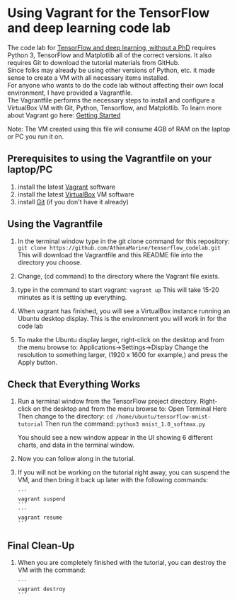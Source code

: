 # Using Vagrant for the TensorFlow and deep learning code lab

The code lab for [TensorFlow and deep learning, without a PhD](https://codelabs.developers.google.com/codelabs/cloud-tensorflow-mnist/#0)
requires Python 3, TensorFlow and Matplotlib all of the correct versions. It also requires Git to download the tutorial 
materials from GitHub.  
Since folks may already be using other versions of Python, etc. it made sense to create a VM with all necessary items installed.  
For anyone who wants to do the code lab without affecting their own local environment, I have provided a Vagrantfile.  
The Vagrantfile performs the necessary steps to install and configure a VirtualBox VM with Git, Python, Tensorflow, and Matplotlib.
To learn more about Vagrant go here: [Getting Started](https://www.vagrantup.com/docs/getting-started/)

Note: The VM created using this file will consume 4GB of RAM on the laptop or PC you run it on.

## Prerequisites to using the Vagrantfile on your laptop/PC

1. install the latest [Vagrant](https://www.vagrantup.com/downloads.html) software
2. install the latest [VirtualBox](https://www.virtualbox.org/) VM software
3. install [Git](https://git-scm.com/book/en/v2/Getting-Started-Installing-Git) (if you don't have it already)

## Using the Vagrantfile

1. In the terminal window type in the git clone command for this repository:
       ```
       git clone https://github.com/AthenaMarine/tensorflow_codelab.git
       ```
   This will download the Vagrantfile and this README file into the directory you choose. 
   
2. Change, (cd command) to the directory where the Vagrant file exists. 

3. type in the command to start vagrant:
       ```
       vagrant up
       ```
   This will take 15-20 minutes as it is setting up everything.
   
4. When vagrant has finished, you will see a VirtualBox instance running an Ubuntu desktop display.
   This is the environment you will work in for the code lab   
   
5. To make the Ubuntu display larger, right-click on the desktop and from the menu browse to:
       Applications->Settings->Display
   Change the resolution to something larger, (1920 x 1600 for example,) and press the Apply button.

## Check that Everything Works

1. Run a terminal window from the TensorFlow project directory. Right-click on the desktop 
and from the menu browse to:
       Open Terminal Here
    Then change to the directory:
       ```
       cd /home/ubuntu/tensorflow-mnist-tutorial
       ```
    Then run the command:
       ```
       python3 mnist_1.0_softmax.py
       ```
       
    You should see a new window appear in the UI showing 6 different charts, and data in the terminal window. 
    
2. Now you can follow along in the tutorial.

3. If you will not be working on the tutorial right away, you can suspend the VM, and then bring it back up later with the following commands:

       ```
       vagrant suspend
       ```
       ```
       vagrant resume
       ```

## Final Clean-Up

1. When you are completely finished with the tutorial, you can destroy the VM with the command:

       ```
       vagrant destroy
       ```

